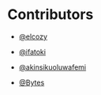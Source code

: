 # Contributors

- [@elcozy](https://github.com/elcozy)

- [@ifatoki](https://github.com/ifatoki)

- [@akinsikuoluwafemi](https://github.com/akinsikuoluwafemi)

- [@Bytes](https://github.com/annonBytes)
